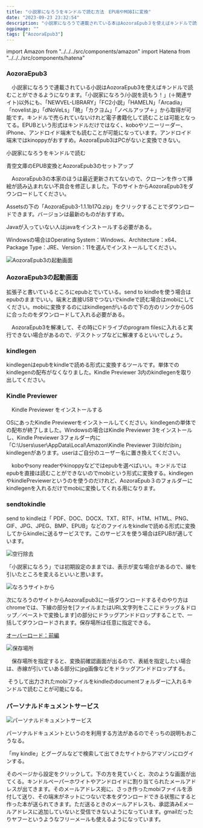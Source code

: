 ```yaml
---
title: "小説家になろうをキンドルで読む方法　EPUBやMOBIに変換"
date: "2023-09-23 23:32:54"
description: "小説家になろうで連載されている本はAozoraEpub３を使えばキンドルで読むことができるようになります。"
ogpimage: ""
tags: ["AozoraEpub3"]
---
```

import Amazon from "../../../src/components/amazon"
import Hatena from "../../../src/components/hatena"

### AozoraEpub3

　小説家になろうで連載されている小説はAozoraEpub3を使えばキンドルで読むことができるようになります。「小説家になろう/小説を読もう！」(＋関連サイト)以外にも、「NEWVEL-LIBRARY」「FC2小説」「HAMELN」「Arcadia」「novelist.jp」「dNoVeLs」「暁」「カクヨム」「ノベルアップ＋」から取得が可能です。キンドルで売られていないけれど電子書籍化して読むことは可能となってる。EPUBという形式はキンドルだけではなく、koboやソニーリーダー、iPhone、アンドロイド端末でも読むことが可能になっています。アンドロイド端末ではkinoppyがおすすめ。AozoraEpub3はPCがないと変換できない。


小説家になろうをキンドルで読む
<Hatena src="https://www.youtube.com/watch?v=qxcDw5nWd10" title="小説家になろうをキンドルで読む"/>



青空文庫のEPUB変換とAozoraEpub3のセットアップ

<Hatena src="https://www.youtube.com/watch?v=SHeUvLXaycc" title="青空文庫のEPUB変換とAozoraEpub3のセットアップ"/>

　AozoraEpub3の本家のほうは最近更新されてないので、クローンを作って挿絵が読み込まれない不具合を修正しました。下のサイトからAozoraEpub3をダウンロードしてください。

Assetsの下の「AozoraEpub3-1.1.1b17Q.zip」をクリックすることでダウンロードできます。バージョンは最新のものがおすすめ。

<Hatena src="https://github.com/kyukyunyorituryo/AozoraEpub3/releases" title="AozoraEpub3のダウンロード"/>

Javaが入っていない人はjavaをインストールする必要がある。

<Hatena src="https://adoptium.net/temurin/releases/?version=17" title="Latest Releases | Adoptium"/>

Windowsの場合はOperating System：Windows、Architecture：x64、Package Type：JRE、Version：11を選んでインストールしてください。


![AozoraEpub3の起動画面](aozoraepub1.jpg)

### AozoraEpub3の起動画面

拡張子と書いているところにepubとでいている。send to kindleを使う場合はepubのままでいい。端末と直接USBでつないでkindleで読む場合はmobiにしてください。mobiに変換するのにはkindlegenがいるので下の方のリンクからOSに合ったのをダウンロードして入れる必要がある。

　AozoraEpub3を解凍して、その時にCドライブのprogram filesに入れると実行できない場合があるので、デスクトップなどに解凍するといいでしょう。

### kindlegen

kindlegenはepubをkindleで読める形式に変換するツールです。単体でのkindlegenの配布がなくなりました。Kindle Previewer 3内のkindlegenを取り出してください。


### Kindle Previewer 

　Kindle Previewer をインストールする

<Hatena src="https://kdp.amazon.co.jp/ja_JP/help/topic/G202131170" title="Kindle Previewer"/>

OSにあったKindle Previewerをインストールしてください。kindlegenの単体での配布が終了しました。Windowsの場合はKindle Previewer 3をインストールし、Kindle Previewer 3フォルダー内に「C:\Users\user\AppData\Local\Amazon\Kindle Previewer 3\lib\fc\bin」kindlegenがあります。userはご自分のユーザー名に置き換えてください。

　koboやsony readerやkinoppyなどではepubを選べばいい。キンドルではepubを直接は読むことができないのでmobiという形式に変換する。kindlegenやkindlePreviewerというのを使うのだけれど、AozoraEpub３のフォルダーにkindlegenを入れるだけでmobiに変換してくれる用になります。


### sendtokindle

send to kindleは「 PDF、DOC、DOCX、TXT、RTF、HTM、HTML、PNG、GIF、JPG、JPEG、BMP、EPUB」などのファイルをkindleで読める形式に変換してからkindleに送るサービスです。このサービスを使う場合はEPUBが適しています。

<Hatena src="https://www.amazon.co.jp/sendtokindle" title="sendtokindle"/>

![空行除去](space-remove.jpg)

「小説家になろう」では初期設定のままでは、表示が変な場合があるので、線を引いたところを変えるといいと思います。

![なろうサイトから](overlord.jpg)

次になろうのサイトからAozoraEpub3に一括ダウンロードするそのやり方はchromeでは、下線の部分を[ファイルまたはURL文字列をここにドラッグ＆ドロップ／ペーストで変換します]の部分にドラッグアンドドロップすることで、一括してダウンロードされます。保存場所は任意に指定できる。

[オーバーロード：前編](https://ncode.syosetu.com/n4402bd/)

![保存場所](filepath.jpg)

　保存場所を指定すると、変換前確認画面が出るので、表紙を指定したい場合は、赤線が引いていある部分にjpg画像などをドラッグアンドドロップする。




 そうして出力されたmobiファイルをkindleのdocumentフォルダーに入れるキンドルで読むことが可能になる。

### パーソナルドキュメントサービス

![パーソナルドキュメントサービス](personal-document.jpg)

パーソナルドキュメントというのを利用する方法があるのでそっちの説明もおこうなる。

「my kindle」とグーグルなどで検索して出てきたサイトからアマゾンにログインする。

そのページから設定をクリックして。下の方を見ていくと、次のような画面が出てくる。キンドルペーパーホワイトやアンドロイドに割り当てられたメールアドレスが出てきます。そのメールアドレス宛に、さっき作ったmobiファイルを添付して送り、その端末がネットにつないで本をダウンロードできる状態にすると作った本が送られてきます。ただ送るときのメールアドレスも、承認済みEメールアドレスに追加していないと受信できないようになっています。gmailだったりヤフーというようなフリーメールも使えるようになっています。

<Amazon asin="B0B9WV9GVS" />